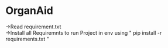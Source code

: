 # OrganAid
->Read requirement.txt\
->Install all Requiremnts to run Project in env using " pip install -r requirements.txt "

